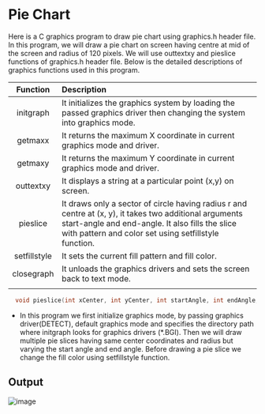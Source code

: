 # Pie Chart 

Here is a C graphics program to draw pie chart using graphics.h header file. In this program, we will draw a pie chart on screen having centre at mid of the screen and radius of 120 pixels. We will use outtextxy and pieslice functions of graphics.h header file. Below is the detailed descriptions of graphics functions used in this program.

| **Function** | **Description**                                                                                                                                                                                                     |
|:------------:|:--------------------------------------------------------------------------------------------------------------------------------------------------------------------------------------------------------------------|
| initgraph    | It initializes the graphics system by loading the passed graphics driver then changing the system into graphics mode.                                                                                                |
| getmaxx      | It returns the maximum X coordinate in current graphics mode and driver.                                                                                                                                             |
| getmaxy      | It returns the maximum Y coordinate in current graphics mode and driver.                                                                                                                                             |
| outtextxy    | It displays a string at a particular point (x,y) on screen.                                                                                                                                                          |
| pieslice     | It draws only a sector of circle having radius r and centre at (x, y), it takes two additional arguments start-angle and end-angle. It also fills the slice with pattern and color set using setfillstyle function.  |
| setfillstyle | It sets the current fill pattern and fill color.                                                                                                                                                                     |
| closegraph   | It unloads the graphics drivers and sets the screen back to text mode.                                                                                                                                               |
|              |                                                                                                                                                                                                                      |

```cpp
  void pieslice(int xCenter, int yCenter, int startAngle, int endAngle, int radius);
```

- In this program we first initialize graphics mode, by passing graphics driver(DETECT), default graphics mode and specifies the directory path where initgraph looks for graphics drivers (*.BGI). Then we will draw multiple pie slices having same center coordinates and radius but varying the start angle and end angle. Before drawing a pie slice we change the fill color using setfillstyle function.

## Output

![image](https://user-images.githubusercontent.com/46064269/235747996-94f246ca-b2aa-47eb-9830-48a3a9cc4695.png)

